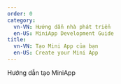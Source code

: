 ```yaml
---
order: 0
category:
  vn-VN: Hướng dẫn nhà phát triển 
  en-US: MiniApp Development Guide
title: 
  vn-VN: Tạo Mini App của bạn
  en-US: Create your Mini App
---
```


Hướng dẫn tạo MiniApp